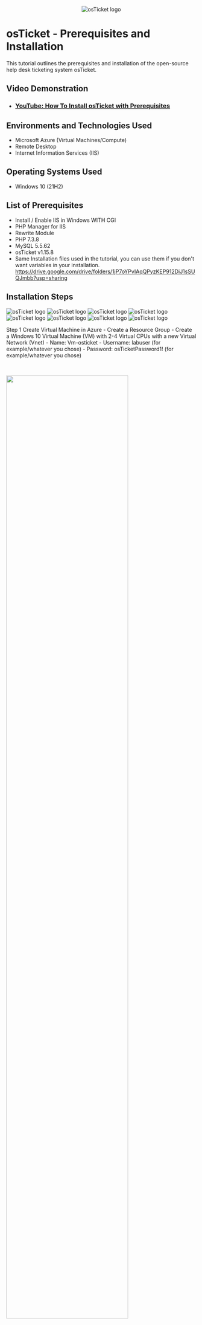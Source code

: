 <p align="center">
<img src="https://i.imgur.com/Clzj7Xs.png" alt="osTicket logo"/>
</p>

<h1>osTicket - Prerequisites and Installation</h1>
This tutorial outlines the prerequisites and installation of the open-source help desk ticketing system osTicket.<br />


<h2>Video Demonstration</h2>

- ### [YouTube: How To Install osTicket with Prerequisites](https://youtu.be/UwCpo2Ew-OM)

<h2>Environments and Technologies Used</h2>

- Microsoft Azure (Virtual Machines/Compute)
- Remote Desktop
- Internet Information Services (IIS)

<h2>Operating Systems Used </h2>

- Windows 10</b> (21H2)

<h2>List of Prerequisites</h2>

- Install / Enable IIS in Windows WITH CGI
- PHP Manager for IIS
- Rewrite Module
- PHP 7.3.8
- MySQL 5.5.62
- osTicket v1.15.8
- Same Installation files used in the tutorial, you can use them if you don't want variables in your installation. 
 https://drive.google.com/drive/folders/1jP7oYPvIAqQPyzKEP912DiJ1sSUQJmbb?usp=sharing

<h2>Installation Steps</h2>

<p>
<img src="https://i.imgur.com/50g1Hcp.png" alt="osTicket logo"/>
<img src="https://i.imgur.com/7Vulwy4.png" alt="osTicket logo"/>
<img src="https://i.imgur.com/Qgv7jXo.png" alt="osTicket logo"/>
<img src="https://i.imgur.com/GLzCCn3.png" alt="osTicket logo"/>
<img src="https://i.imgur.com/n7rUSUS.png" alt="osTicket logo"/>
<img src="https://i.imgur.com/nNBebW0.png" alt="osTicket logo"/>
<img src="https://i.imgur.com/mYZUdVh.png" alt="osTicket logo"/>
<img src="https://i.imgur.com/JbqyxL1.png" alt="osTicket logo"/>
</p>
<p>
Step 1 Create Virtual Machine in Azure
- Create a Resource Group
- Create a Windows 10 Virtual Machine (VM) with 2-4 Virtual CPUs with a new Virtual Network (Vnet)
  - Name: Vm-osticket
  - Username: labuser (for example/whatever you chose)
  - Password: osTicketPassword1! (for example/whatever you chose)

</p>
<br />

<p>
<img src="https://i.imgur.com/tVzhLQc.png" height="80%" width="80%" />
<img src="https://i.imgur.com/toKC8xE.png" height="80%" width="80%" />
<img src="https://i.imgur.com/ujDJKZW.png" height="80%" width="80%" />
<img src="https://i.imgur.com/ALh597D.png" height="80%" width="80%" />
</p>
<p>
Step 2 Install / Enable IIS in Windows WITH CGI
- World Wide Web Services -> Application Development Features -> [X] CGI
</p>
<br />

<p>
<img src="https://i.imgur.com/NvK35hU.png" height="80%" width="80%" />
</p>
<p>
Step 3 Create the directory C:\PHP
- Create the directory C:\PHP

</p>
<br />

<p>
<img src="https://i.imgur.com/Z3e5wdX.png" height="80%" width="80%" />
</p>
<p>
Step 4 Download and install
- Download and install (PHPManagerForIIS_V1.5.0.msi) https://drive.google.com/file/d/1VizgW40b2A6ndsOh0RE4sASGbfOa54rg/view?usp=drive_link
</p>
<br />

<p>
<img src="https://i.imgur.com/LmmaKIZ.png" height="80%" width="80%" />
</p>
<p>
Download and install the Rewrite Module (rewrite_amd64_en-US.msi) https://drive.google.com/file/d/1bF7qvZlsmzSpX2ApytklyoU91P8FdXwg/view?usp=drive_link
</p>
<br />

<p>
<img src="https://i.imgur.com/vjVDFcn.png" height="80%" width="80%" />
</p>
<p>
Download and install download PHP 7.3.8 (php-7.3.8-nts-Win32-VC15-x86.zip) https://drive.google.com/file/d/1UGPXw3MQ6rU7J7vqVkJIupUo29q-t7ch/view?usp=drive_link
</p>
<br />

<p>
<img src="https://i.imgur.com/Ozdxb1f.png" height="80%" width="80%" />
</p>
<p>
Download and install VC_redist.x86.exe (VC_redist.x86.exe) https://drive.google.com/file/d/1B08-Aqn1RKYaP1D_R_JFJnuF78R-9Y5r/view?usp=drive_link
</p>
<br />

<p>
<img src="https://i.imgur.com/ggUgsY2.png" height="80%" width="80%" />
<img src="https://i.imgur.com/FIU4sGf.png" height="80%" width="80%" />
<img src="https://i.imgur.com/smT3wQg.png" height="80%" width="80%" />
</p>
<p>
Download and install MySQL 5.5.62 (mysql-5.5.62-win32.msi) https://drive.google.com/file/d/1B08-Aqn1RKYaP1D_R_JFJnuF78R-9Y5r/view?usp=drive_link
- Typical Setup -> 
- Launch Configuration Wizard (after install) -> 
- Standard Configuration -> 
- Password1
</p>
<br />

<p>
<img src="https://i.imgur.com/b8lfYNC.png" height="80%" width="80%" />
</p>
<p>
Step 5 Open IIS as an Admin 
</p>
<br />

<p>
<img src="https://i.imgur.com/M6bfZa1.png" height="80%" width="80%" />
<img src="https://i.imgur.com/Kw4uZT2.png" height="80%" width="80%" />
</p>
<p>
Step 6 Register PHP from within IIS 
</p>
<br />

<p>
<img src="https://i.imgur.com/b8lfYNC.png" height="80%" width="80%" />
</p>
<p>
Step 7 Reload IIS (Open IIS, Stop and Start the server)
</p>
<br />

<p>
<img src="https://i.imgur.com/PCAWafn.png" height="80%" width="80%" />
<img src="https://i.imgur.com/TTtLiI6.png" height="80%" width="80%" />
<img src="https://i.imgur.com/xZBsvMl.png" height="80%" width="80%" />
<img src="https://i.imgur.com/kcgVgp0.png" height="80%" width="80%" />
</p>
<p>
Step 8 Install osTicket v1.15.8 (osTicket-v1.15.8.zip)
- Download osTicket from the Installation Files Folder https://drive.google.com/file/d/1CY9JJb5o8HJhPGNfjs6XKOckqRI3bF83/view?usp=drive_link
- Extract and copy “upload” folder to c:\inetpub\wwwroot 
- Within c:\inetpub\wwwroot, Rename “upload” to “osTicket
</p>
<br />

<p>
<img src="https://i.imgur.com/b8lfYNC.png" height="80%" width="80%" />
</p>
<p>
Step 9 Reload IIS, Again (Open IIS, Stop and Start the server) 

</p>
<br />

<p>
<img src="https://i.imgur.com/R4KfM2k.png" height="80%" width="80%" />
</p>
<p>
Step 10 Go to sites -> Default -> osTicket 
- On the right, click “Browse *:80”
</p>
<br />

<p>
<img src="https://i.imgur.com/ORDaiw1.png" height="80%" width="80%" />
<img src="https://i.imgur.com/CEuxr4t.png" height="80%" width="80%" />
<img src="https://i.imgur.com/V13zEhb.png" height="80%" width="80%" />
<img src="https://i.imgur.com/i27JyEy.png" height="80%" width="80%" />
<img src="https://i.imgur.com/mNRHH3C.png" height="80%" width="80%" />
<img src="https://i.imgur.com/JvXvH1A.png" height="80%" width="80%" />
<img src="https://i.imgur.com/KDBv3F6.png" height="80%" width="80%" />
</p>
<p>
Step 11 Enable this  extensions
- Go back to IIS, sites -> Default -> osTicket 
- Double-click PHP Manager 
- Click “Enable or disable an extension” 
    - Enable: php_imap.dll 
    - Enable: php_intl.dll 
    - Enable: php_opcache.dll 
- Refresh the osTicket site in your browse, observe the changes
</p>
<br />

<p>
<img src="https://i.imgur.com/RIvZRK6.png" height="80%" width="80%" />
</p>
<p>
Step 12 Rename: ost-config.php 
- From: C:\inetpub\wwwroot\osTicket\include\ost-sampleconfig.php 
- To: C:\inetpub\wwwroot\osTicket\include\ost-config.php 
</p>
<br />
<p>
<img src="https://i.imgur.com/adouShK.png" height="80%" width="80%" 
<img src="https://i.imgur.com/OFvTeKJ.png" height="80%" width="80%"
<img src="https://i.imgur.com/HR8ygCg.png" height="80%" width="80%"
</p>
<p>
Step 13 Assign Permissions: ost-config.php 
- Disable inheritance -> Remove All 
- New Permissions -> Everyone -> All
</p>
<br />

<p>
<img src="https://i.imgur.com/F8cZTuw.png" height="80%" width="80%" 
</p>
<p>
Step 14 Continue Setting up osTicket in the browser (click Continue) 
- Name Helpdesk 
- Default email (receives email from customers)
</p>
<br />

<p>
<img src="https://i.imgur.com/9w55WkV.png" height="80%" width="80%" 
</p>
<p>
<img src="https://i.imgur.com/3T2C9uF.png" height="80%" width="80%" 
</p>
<img src="https://i.imgur.com/KDBv3F6.png" height="80%" width="80%"
<p>
Step 15 Download and install HeidiSQL
https://drive.google.com/file/d/1RRGvv9V7vnJUFtMhelfk0Gcw38ZgDB1a/view?usp=drive_link
- Open Heidi SQL 
- Create a new session, root/Password1 
- Connect to the session 
- Create a database called “osTicket”
</p>
<br />

<p>
<img src="https://i.imgur.com/4mQA89F.png" height="80%" width="80%"
</p>
<p>
Step 16 Continue Setting up osticket in the browser 
- MySQL Database: osTicket 
- MySQL Username: root 
- MySQL Password: Password1 
- Click “Install Now!”
</p>
<br />

<p>
<img src="https://i.imgur.com/zD6R6m3.png" height="80%" width="80%" 
</p>
<p>
Congratulations 
- Hopefully it is installed with no errors! 
- Browse to your help desk login page: http://localhost/osTicket/scp/login.php
- End Users osTicket URL: - http://localhost/osTicket/ 
</p>
<br />
